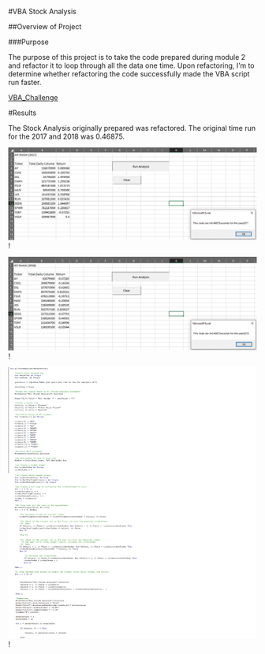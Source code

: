 #VBA Stock Analysis

##Overview of Project

###Purpose

The purpose of this project is to take the code prepared during module 2 and refactor it to loop through all the data one time.  Upon refactoring, I’m to determine whether refactoring the code successfully made the VBA script run faster.

[VBA_Challenge](https://github.com/nkinsler/VBA_Challenge/blob/main/VBA_Challenge.xlsm)

#Results

The Stock Analysis originally prepared was refactored.  The original time run for the 2017 and 2018 was 0.46875.

![2017 Original](https://github.com/nkinsler/VBA_Challenge/blob/main/Resources/2017%20Time%20-%20Original%20Code.png)!

![2018 Original]( https://github.com/nkinsler/VBA_Challenge/blob/main/Resources/2018%20Time%20-%20Original%20Code.png)!

![VBA_Challenge_Code](https://github.com/nkinsler/VBA_Challenge/blob/main/Resources/VBA_Challenge_Code.png)!
